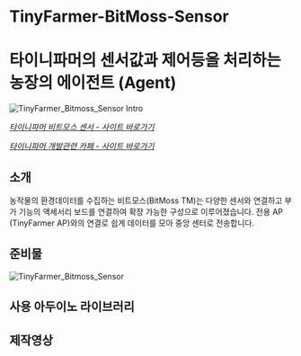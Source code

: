﻿# TinyFarmer-BitMoss-Sensor

타이니파머의 센서값과 제어등을 처리하는 농장의 에이전트 (Agent)
==========================

![TinyFarmer_Bitmoss_Sensor Intro](https://github.com/makezonefablab/TinyFarmer-BitMoss-Sensor/blob/master/img/bitmossSensor1.png)  

[*타이니파머 비트모스 센서 - 사이트 바로가기*](http://106.240.234.10/mediafarmHome/?page_id=14036)

[*타이니파머 개발관련 카페 - 사이트 바로가기*](http://cafe.naver.com/makezone#)

소개
--------------
농작물의 환경데이터를 수집하는 비트모스(BitMoss TM)는 다양한 센서와 연결하고 부가 기능의 액세서리 보드를 연결하여 확장 가능한 구성으로 이루어졌습니다.
전용 AP (TinyFarmer AP)와의 연결로 쉽게 데이터를 모아 중앙 센터로 전송합니다.


준비물
--------------

![TinyFarmer_Bitmoss_Sensor](https://github.com/makezonefablab/TinyFarmer-HUB/blob/master/img/rasp.jpg) 



사용 아두이노 라이브러리
--------------



제작영상
--------------




